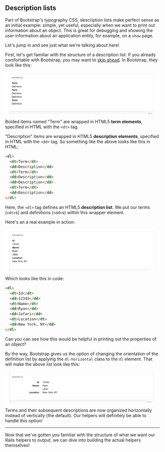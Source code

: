 ## Description lists

Part of Bootstrap's typography CSS, description lists make perfect sense as an initial example: simple, yet useful, especially when we want to print out information about an object. This is great for debugging and showing the user information about an application entity, for example, on a `show` page.

Let's jump in and see just what we're talking about here!

First, let's get familiar with the structure of a description list. If you already comfortable with Bootstrap, you may want to [skip ahead](#something). In Bootstrap, they look like this:

![alt](../images/2-description_lists/example_1.png)

Bolded items named "Term" are wrapped in HTML5 **term elements**, specified in HTML with the `<dt>` tag.

"Description" items are wrapped in HTML5 **description elements**, specified in HTML with the `<dd>` tag. So something like the above looks like this in HTML:

```html
<dl>
  <dt>Term</dt>
  <dd>Description</dd>
  <dt>Term</dt>
  <dd>Description</dd>
  <dd>Description</dd>
  <dt>Term</dt>
  <dd>Description</dd>
</dl>
```

Here, the `<dl>` tag defines an HTML5 **description list**. We put our terms (`<dt>`s) and definitions (`<dd>`s) within this wrapper element.

Here's an a real example in action:

![alt](../images/2-description_lists/example_2.png)

Which looks like this in code:

```html
<dl>
  <dt>Id</dt>
  <dd>12345</dd>
  <dt>Name</dt>
  <dd>Ryan</dd>
  <dd>Jafari</dd>
  <dt>Location</dt>
  <dd>New York, NY</dd>
</dl>
```

Can you can see how this would be helpful in printing out the properties of an object?

By the way, Bootstrap gives us the option of changing the orientation of the definition list by applying the `dl-horizontal` class to the `dl` element. That will make the above list look like this:

![alt](../images/2-description_lists/example_3.png)

Terms and their subsequent descriptions are now organized horizontally instead of vertically (the default). Our helpers will definitely be able to handle this option!

---

Now that we've gotten you familiar with the structure of what we want our Rails helpers to output, we can dive into building the actual helpers themselves!
